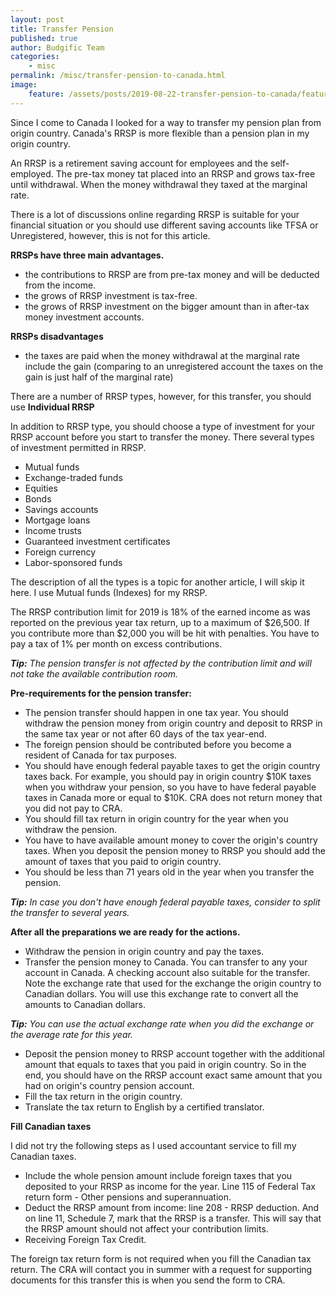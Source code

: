 ```yaml
---
layout: post
title: Transfer Pension
published: true
author: Budgific Team
categories:
    - misc
permalink: /misc/transfer-pension-to-canada.html
image:
    feature: /assets/posts/2019-08-22-transfer-pension-to-canada/feature.jpg
---
```

Since I come to Canada I looked for a way to transfer my pension plan from origin country. Canada's RRSP is more flexible than a pension plan in my origin country.
<!--more-->

An RRSP is a retirement saving account for employees and the self-employed. The pre-tax money tat placed into an RRSP and grows tax-free until withdrawal. When the money withdrawal they taxed at the marginal rate.

There is a lot of discussions online regarding RRSP is suitable for your financial situation or you should use different saving accounts like TFSA or Unregistered, however, this is not for this article.

**RRSPs have three main advantages.**
- the contributions to RRSP are from pre-tax money and will be deducted from the income.
- the grows of RRSP investment is tax-free.
- the grows of RRSP investment on the bigger amount than in after-tax money investment accounts.

**RRSPs disadvantages**
- the taxes are paid when the money withdrawal at the marginal rate include the gain (comparing to an unregistered account the taxes on the gain is just half of the marginal rate)

There are a number of RRSP types, however, for this transfer, you should use **Individual RRSP**

In addition to RRSP type, you should choose a type of investment for your RRSP account before you start to transfer the money. There several types of investment permitted in RRSP.
- Mutual funds
- Exchange-traded funds
- Equities
- Bonds
- Savings accounts
- Mortgage loans
- Income trusts
- Guaranteed investment certificates
- Foreign currency
- Labor-sponsored funds

The description of all the types is a topic for another article, I will skip it here.
I use Mutual funds (Indexes) for my RRSP.

The RRSP contribution limit for 2019 is 18% of the earned income as was reported on the previous year tax return, up to a maximum of $26,500. If you contribute more than $2,000 you will be hit with penalties. You have to pay a tax of 1% per month on excess contributions.

***Tip:** The pension transfer is not affected by the contribution limit and will not take the available contribution room.*

**Pre-requirements for the pension transfer:**
- The pension transfer should happen in one tax year. You should withdraw the pension money from origin country and deposit to RRSP in the same tax year or not after 60 days of the tax year-end.
- The foreign pension should be contributed before you become a resident of Canada for tax purposes.
- You should have enough federal payable taxes to get the origin country taxes back. For example, you should pay in origin country $10K taxes when you withdraw your pension, so you have to have federal payable taxes in Canada more or equal to $10K. CRA does not return money that you did not pay to CRA.
- You should fill tax return in origin country for the year when you withdraw the pension.
- You have to have available amount money to cover the origin's country taxes. When you deposit the pension money to RRSP you should add the amount of taxes that you paid to origin country.
- You should be less than 71 years old in the year when you transfer the pension.

***Tip:** In case you don't have enough federal payable taxes, consider to split the transfer to several years.*

**After all the preparations we are ready for the actions.**
- Withdraw the pension in origin country and pay the taxes.
- Transfer the pension money to Canada. You can transfer to any your account in Canada. A checking account also suitable for the transfer. Note the exchange rate that used for the exchange the origin country to Canadian dollars. You will use this exchange rate to convert all the amounts to Canadian dollars.

***Tip:** You can use the actual exchange rate when you did the exchange or the average rate for this year.*
- Deposit the pension money to RRSP account together with the additional amount that equals to taxes that you paid in origin country. So in the end, you should have on the RRSP account exact same amount that you had on origin's country pension account.
- Fill the tax return in the origin country.
- Translate the tax return to English by a certified translator.

**Fill Canadian taxes**

I did not try the following steps as I used accountant service to fill my Canadian taxes.
- Include the whole pension amount include foreign taxes that you deposited to your RRSP as income for the year. Line 115 of Federal Tax return form - Other pensions and superannuation.
- Deduct the RRSP amount from income: line 208 - RRSP deduction. And on line 11, Schedule 7, mark that the RRSP is a transfer. This will say that the RRSP amount should not affect your contribution limits.
- Receiving Foreign Tax Credit.

The foreign tax return form is not required when you fill the Canadian tax return. The CRA will contact you in summer with a request for supporting documents for this transfer this is when you send the form to CRA.
